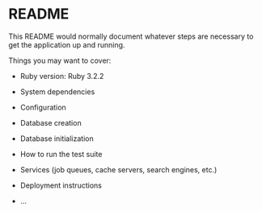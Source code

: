 # README

This README would normally document whatever steps are necessary to get the
application up and running.

Things you may want to cover:

* Ruby version: Ruby 3.2.2

* System dependencies


* Configuration


* Database creation


* Database initialization


* How to run the test suite


* Services (job queues, cache servers, search engines, etc.)


* Deployment instructions

* ...
